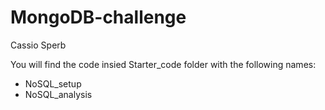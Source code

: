 # MongoDB-challenge

Cassio Sperb

You will find the code insied Starter_code folder with the following names:

* NoSQL_setup
* NoSQL_analysis
 
